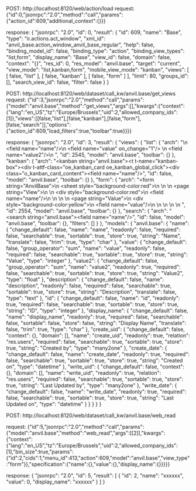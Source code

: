 POST: http://localhost:8120/web/action/load
request: {"id":0,"jsonrpc":"2.0","method":"call","params":{"action_id":609,"additional_context":{}}}

response: {
    "jsonrpc": "2.0",
    "id": 0,
    "result": {
        "id": 609,
        "name": "Base",
        "type": "ir.actions.act_window",
        "xml_id": "anvil_base.action_window_anvil_base_regular",
        "help": false,
        "binding_model_id": false,
        "binding_type": "action",
        "binding_view_types": "list,form",
        "display_name": "Base",
        "view_id": false,
        "domain": false,
        "context": "{}",
        "res_id": 0,
        "res_model": "anvil.base",
        "target": "current",
        "view_mode": "list,kanban,form",
        "mobile_view_mode": "kanban",
        "views": [
            [
                false,
                "list"
            ],
            [
                false,
                "kanban"
            ],
            [
                false,
                "form"
            ]
        ],
        "limit": 80,
        "groups_id": [],
        "search_view_id": false,
        "filter": false
    }
}

POST: http://localhost:8120/web/dataset/call_kw/anvil.base/get_views
request:
{"id":3,"jsonrpc":"2.0","method":"call","params":{"model":"anvil.base","method":"get_views","args":[],"kwargs":{"context":{"lang":"en_US","tz":"Europe/Brussels","uid":2,"allowed_company_ids":[1]},"views":[[false,"list"],[false,"kanban"],[false,"form"],[false,"search"]],"options":{"action_id":609,"load_filters":true,"toolbar":true}}}}

response:
{
    "jsonrpc": "2.0",
    "id": 3,
    "result": {
        "views": {
            "list": {
                "arch": "<tree>\n          <field name=\"name\"/>\n          <field name=\"value\" on_change=\"1\"/>  \n          <field name=\"value2\"/>\n        </tree>",
                "id": 2545,
                "model": "anvil.base",
                "toolbar": {}
            },
            "kanban": {
                "arch": "<kanban string=\"anvil.base\"><templates><t t-name=\"kanban-box\"><div t-attf-class=\"oe_kanban_card oe_kanban_global_click\"><div class=\"o_kanban_card_content\"><field name=\"name\"/></div></div></t></templates></kanban>",
                "id": false,
                "model": "anvil.base",
                "toolbar": {}
            },
            "form": {
                "arch": "<form string=\"AnvilBase\">\n            <sheet style=\"background-color:red\">\n                <!-- <group col=\"2\" string=\"Page Details\">\n                    <group colspan=\"1\" string=\"Page\">\n                       <field name=\"name\"  />\n                        <field name=\"value\"/>\n                        <label for=\"name_slugified\" string=\"URL\"/>\n                        <div>\n                            <span>/value2/</span>\n                            <field name=\"value2\" nolabel=\"1\"  />\n                          \n                        </div>\n                        \n                    </group>\n                 \n                </group> -->\n                <notebook>\n                    <page string=\"View\">\n                        <group> \n                          <div style=\"background-color:red\">\n                            <field name=\"name\"/>\n                          </div>  \n                        </group>\n                    </page>\n                    <page string=\"Value\">\n                       <div style=\"background-color:yellow\">\n                        <field name=\"value\"/>\n                        </div> \n                    </page>\n                </notebook>\n            </sheet>\n        </form>",
                "id": 2554,
                "model": "anvil.base",
                "toolbar": {}
            },
            "search": {
                "arch": "<search string=\"anvil.base\"><field name=\"name\"/></search>",
                "id": false,
                "model": "anvil.base",
                "toolbar": {},
                "filters": []
            }
        },
        "models": {
            "anvil.base": {
                "name": {
                    "change_default": false,
                    "name": "name",
                    "readonly": false,
                    "required": false,
                    "searchable": true,
                    "sortable": true,
                    "store": true,
                    "string": "Name",
                    "translate": false,
                    "trim": true,
                    "type": "char"
                },
                "value": {
                    "change_default": false,
                    "group_operator": "sum",
                    "name": "value",
                    "readonly": false,
                    "required": false,
                    "searchable": true,
                    "sortable": true,
                    "store": true,
                    "string": "Value",
                    "type": "integer"
                },
                "value2": {
                    "change_default": false,
                    "group_operator": "sum",
                    "name": "value2",
                    "readonly": true,
                    "required": false,
                    "searchable": true,
                    "sortable": true,
                    "store": true,
                    "string": "Value2",
                    "type": "float"
                },
                "description": {
                    "change_default": false,
                    "name": "description",
                    "readonly": false,
                    "required": false,
                    "searchable": true,
                    "sortable": true,
                    "store": true,
                    "string": "Description",
                    "translate": false,
                    "type": "text"
                },
                "id": {
                    "change_default": false,
                    "name": "id",
                    "readonly": true,
                    "required": false,
                    "searchable": true,
                    "sortable": true,
                    "store": true,
                    "string": "ID",
                    "type": "integer"
                },
                "display_name": {
                    "change_default": false,
                    "name": "display_name",
                    "readonly": true,
                    "required": false,
                    "searchable": false,
                    "sortable": false,
                    "store": false,
                    "string": "Display Name",
                    "translate": false,
                    "trim": true,
                    "type": "char"
                },
                "create_uid": {
                    "change_default": false,
                    "context": {},
                    "domain": [],
                    "name": "create_uid",
                    "readonly": true,
                    "relation": "res.users",
                    "required": false,
                    "searchable": true,
                    "sortable": true,
                    "store": true,
                    "string": "Created by",
                    "type": "many2one"
                },
                "create_date": {
                    "change_default": false,
                    "name": "create_date",
                    "readonly": true,
                    "required": false,
                    "searchable": true,
                    "sortable": true,
                    "store": true,
                    "string": "Created on",
                    "type": "datetime"
                },
                "write_uid": {
                    "change_default": false,
                    "context": {},
                    "domain": [],
                    "name": "write_uid",
                    "readonly": true,
                    "relation": "res.users",
                    "required": false,
                    "searchable": true,
                    "sortable": true,
                    "store": true,
                    "string": "Last Updated by",
                    "type": "many2one"
                },
                "write_date": {
                    "change_default": false,
                    "name": "write_date",
                    "readonly": true,
                    "required": false,
                    "searchable": true,
                    "sortable": true,
                    "store": true,
                    "string": "Last Updated on",
                    "type": "datetime"
                }
            }
        }
    }
}

POST: 
http://localhost:8120/web/dataset/call_kw/anvil.base/web_read

request:
{"id":5,"jsonrpc":"2.0","method":"call","params":{"model":"anvil.base","method":"web_read","args":[[2]],"kwargs":{"context":{"lang":"en_US","tz":"Europe/Brussels","uid":2,"allowed_company_ids":[1],"bin_size":true,"params":{"id":2,"cids":1,"menu_id":413,"action":609,"model":"anvil.base","view_type":"form"}},"specification":{"name":{},"value":{},"display_name":{}}}}}

response:
{
    "jsonrpc": "2.0",
    "id": 5,
    "result": [
        {
            "id": 2,
            "name": "xxxxxx",
            "value": 0,
            "display_name": "xxxxxx"
        }
    ]
}
